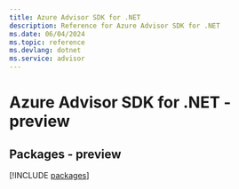 ```yaml
---
title: Azure Advisor SDK for .NET
description: Reference for Azure Advisor SDK for .NET
ms.date: 06/04/2024
ms.topic: reference
ms.devlang: dotnet
ms.service: advisor
---
```

# Azure Advisor SDK for .NET - preview
## Packages - preview
[!INCLUDE [packages](advisor-index.md)]